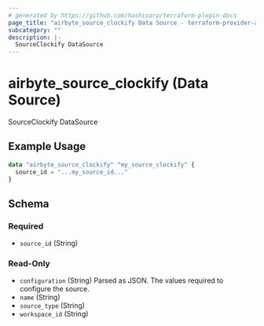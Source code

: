 ```yaml
---
# generated by https://github.com/hashicorp/terraform-plugin-docs
page_title: "airbyte_source_clockify Data Source - terraform-provider-airbyte"
subcategory: ""
description: |-
  SourceClockify DataSource
---
```


# airbyte_source_clockify (Data Source)

SourceClockify DataSource

## Example Usage

```terraform
data "airbyte_source_clockify" "my_source_clockify" {
  source_id = "...my_source_id..."
}
```

<!-- schema generated by tfplugindocs -->
## Schema

### Required

- `source_id` (String)

### Read-Only

- `configuration` (String) Parsed as JSON.
The values required to configure the source.
- `name` (String)
- `source_type` (String)
- `workspace_id` (String)


